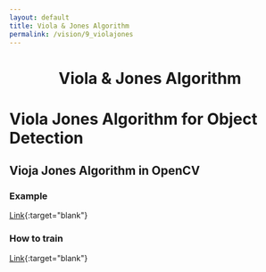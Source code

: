 ```yaml
---
layout: default
title: Viola & Jones Algorithm
permalink: /vision/9_violajones
---
```


<h1 style="text-align: center;">Viola & Jones Algorithm</h1>

# Viola Jones Algorithm for Object Detection

## Vioja Jones Algorithm in OpenCV

### Example

[Link](https://github.com/cstopics/assets/code/vision/examples/violajones){:target="blank"}

### How to train

[Link](https://docs.opencv.org/4.0.1/dc/d88/tutorial_traincascade.html){:target="blank"}

